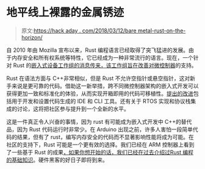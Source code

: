# 地平线上裸露的金属锈迹

> 原文:[https://hack aday . com/2018/03/12/bare metal-rust-on-the-horizon/](https://hackaday.com/2018/03/12/baremetal-rust-on-the-horizon/)

自 2010 年由 Mozilla 宣布以来，Rust 编程语言已经取得了突飞猛进的发展。由于内存安全和所有权系统等特性，它已经成为一种非常流行的语言。现在，一个针对 Rust 的[嵌入式设备工作组的消息传来，该工作组旨在改善对微控制器](https://internals.rust-lang.org/t/announcing-the-embedded-devices-working-group/6839)的支持。

Rust 在语法方面与 C++非常相似，但是 Rust 不允许空指针或悬空指针，这对新手来说是更可靠的代码。借助这一新举措，跨不同微控制器架构的嵌入式开发可以获得更加一致和标准化的体验，从而实现开箱即用的代码可移植性。[提出的改进](https://github.com/rust-lang-nursery/embedded-wg/blob/master/minutes/2018-02-20.md)包括用于开发和设置代码生成的 IDE 和 CLI 工具。还有关于 RTOS 实现和协议栈集成的讨论，这将把社区参与提升到一个全新的水平。

这是一件真正令人兴奋的事情，因为 rust 有可能成为嵌入式开发中 C++的替代品，因为 Rust 代码运行时非常少。在 Arduino 出现之前，许多人害怕一段简单代码的结果，但有了 rust，编写内存安全的代码而不显著影响性能将成为可能。在社区的支持下，Rust 可能是一个更有效的选择。我们已经在 ARM 控制器上看到了一些基于 Rust 的成果[，如果你想开始的话，我们已经在过去介绍过](https://hackaday.com/2017/05/03/rusty-arm/)[Rust 编程的基础知识](https://hackaday.com/2015/12/18/programming-with-rust/)。硬件黑客的好日子即将到来。